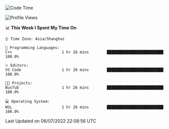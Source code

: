 <!--START_SECTION:waka-->
![Code Time](http://img.shields.io/badge/Code%20Time-153%20hrs%2044%20mins-blue)

![Profile Views](http://img.shields.io/badge/Profile%20Views-0-blue)

📊 **This Week I Spent My Time On** 

```text
⌚︎ Time Zone: Asia/Shanghai

💬 Programming Languages: 
C++                      1 hr 26 mins        █████████████████████████   100.0%

🔥 Editors: 
VS Code                  1 hr 26 mins        █████████████████████████   100.0%

🐱‍💻 Projects: 
BusTub                   1 hr 26 mins        █████████████████████████   100.0%

💻 Operating System: 
WSL                      1 hr 26 mins        █████████████████████████   100.0%

```


 Last Updated on 06/07/2022 22:08:56 UTC
<!--END_SECTION:waka-->